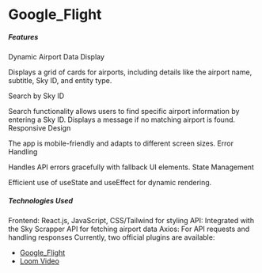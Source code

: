 # Google_Flight

##### Features
Dynamic Airport Data Display

Displays a grid of cards for airports, including details like the airport name, subtitle, Sky ID, and entity type.

Search by Sky ID

Search functionality allows users to find specific airport information by entering a Sky ID.
Displays a message if no matching airport is found.
Responsive Design

The app is mobile-friendly and adapts to different screen sizes.
Error Handling

Handles API errors gracefully with fallback UI elements.
State Management

Efficient use of useState and useEffect for dynamic rendering.

##### Technologies Used
Frontend: React.js, JavaScript, CSS/Tailwind for styling
API: Integrated with the Sky Scrapper API for fetching airport data
Axios: For API requests and handling responses
Currently, two official plugins are available:

- [Google_Flight](https://googleflightcolne.netlify.app/)
- [Loom Video](https://www.loom.com/share/4ce3c0210a59417c9bc662f9c93c95f6?sid=39ede7f3-c4a1-44ee-adfb-dce2590244c0)
